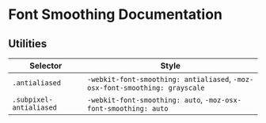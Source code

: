 # Font Smoothing Documentation

## Utilities

| Selector                | Style                                                                       |
| ----------------------- | --------------------------------------------------------------------------- |
| `.antialiased`          | `-webkit-font-smoothing: antialiased`, `-moz-osx-font-smoothing: grayscale` |
| `.subpixel-antialiased` | `-webkit-font-smoothing: auto`, `-moz-osx-font-smoothing: auto`             |
